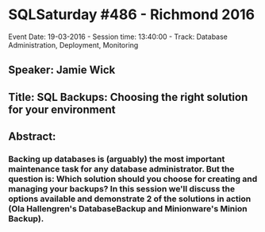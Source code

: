 # SQLSaturday #486 - Richmond 2016
Event Date: 19-03-2016 - Session time: 13:40:00 - Track: Database Administration, Deployment, Monitoring
## Speaker: Jamie Wick
## Title: SQL Backups: Choosing the right solution for your environment
## Abstract:
### Backing up databases is (arguably) the most important maintenance task for any database administrator. But the question is: Which solution should you choose for creating and managing your backups? In this session we'll discuss the options available and demonstrate 2 of the solutions in action (Ola Hallengren's DatabaseBackup and Minionware's Minion Backup).
